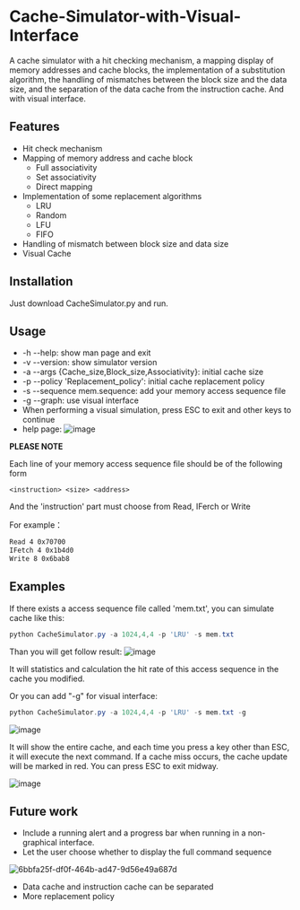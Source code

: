 # Cache-Simulator-with-Visual-Interface
A cache simulator with a hit checking mechanism, a mapping display of memory addresses and cache blocks, the implementation of a substitution algorithm, the handling of mismatches between the block size and the data size, and the separation of the data cache from the instruction cache. And with visual interface.

## Features

- Hit check mechanism
- Mapping of memory address and cache block
  - Full associativity
  - Set associativity
  - Direct mapping
- Implementation of some replacement algorithms
  - LRU
  - Random
  - LFU
  - FIFO
- Handling of mismatch between block size and data size
- Visual Cache

## Installation

Just download  CacheSimulator.py and run.

## Usage

- -h --help:                                                show man page and exit
- -v --version:                                             show simulator version
- -a --args {Cache_size,Block_size,Associativity}:          initial cache size
- -p --policy 'Replacement_policy':                         initial cache replacement policy
- -s --sequence mem.sequence:                               add your memory access sequence file
- -g --graph:                                               use visual interface
- When performing a visual simulation, press ESC to exit and other keys to continue
- help page:
![image](https://github.com/AlmostGPH/Cache-Simulator-with-Visual-Interface/assets/60679801/d47e7399-0a63-46d4-b3ad-365de2328dc9)

**PLEASE NOTE**

Each line of your memory access sequence file should be of the following form

``<instruction> <size> <address> ``

And the 'instruction' part must choose from Read, IFerch or Write

For example：
```txt
Read 4 0x70700
IFetch 4 0x1b4d0
Write 8 0x6bab8
```


## Examples
If there exists a access sequence file called 'mem.txt', you can simulate cache like this:

```powershell
python CacheSimulator.py -a 1024,4,4 -p 'LRU' -s mem.txt
```

Than you will get follow result:
![image](https://github.com/AlmostGPH/Cache-Simulator-with-Visual-Interface/assets/60679801/0998795a-159f-433a-8c06-56777d6610fc)

It will statistics and calculation the hit rate of this access sequence in the cache you modified. 

Or you can add "-g" for visual interface:
```powershell
python CacheSimulator.py -a 1024,4,4 -p 'LRU' -s mem.txt -g
```
![image](https://github.com/AlmostGPH/Cache-Simulator-with-Visual-Interface/assets/60679801/55a06446-9d52-44a6-b7d3-203ffe0667ed)

It will show the entire cache, and each time you press a key other than ESC, it will execute the next command. If a cache miss occurs, the cache update will be marked in red. You can press ESC to exit midway.

![image](https://github.com/AlmostGPH/Cache-Simulator-with-Visual-Interface/assets/60679801/8c0316a7-ef7b-4522-b500-09f2829a1ee7)



## Future work

- Include a running alert and a progress bar when running in a non-graphical interface.
- Let the user choose whether to display the full command sequence

![6bbfa25f-df0f-464b-ad47-9d56e49a687d](https://github.com/AlmostGPH/Cache-Simulator-with-Visual-Interface/assets/60679801/ac148752-b2e8-4e66-a54c-f89d8a8b7cca)

- Data cache and instruction cache can be separated
- More replacement policy
